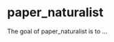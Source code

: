 
# paper_naturalist

<!-- badges: start -->
<!-- badges: end -->

The goal of paper_naturalist is to ...

